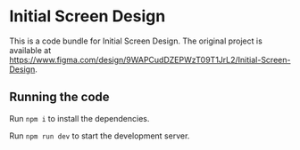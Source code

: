 
  # Initial Screen Design

  This is a code bundle for Initial Screen Design. The original project is available at https://www.figma.com/design/9WAPCudDZEPWzT09T1JrL2/Initial-Screen-Design.

  ## Running the code

  Run `npm i` to install the dependencies.

  Run `npm run dev` to start the development server.
  